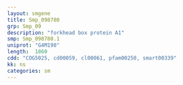 ```yaml
---
layout: smgene
title: Smp_098780
grp: Smp_09
description: "forkhead box protein A1"
smp: Smp_098780.1
uniprot: "G4M198"
length:  1860
cdd: "COG5025, cd00059, cl00061, pfam00250, smart00339"
kk: ns
categories: sm
---
```

